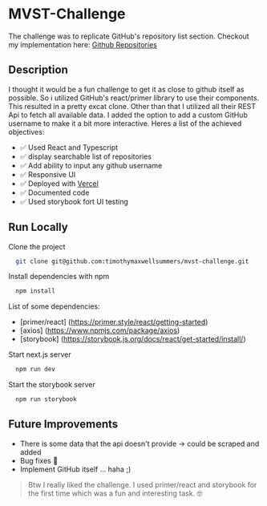 # MVST-Challenge

The challenge was to replicate GitHub's repository list section. Checkout my implementation here: [Github Repositories](https://mvst-challenge-one.vercel.app/)

## Description

I thought it would be a fun challenge to get it as close to github itself as possible. So i utilized GitHub's react/primer library to use their components. This resulted in a pretty excat clone. Other than that I utilized all their REST Api to fetch all available data. I added the option to add a custom GitHub username to make it a bit more interactive. Heres a list of the achieved objectives:

- ✅ Used React and Typescript
- ✅ display searchable list of repositories
- ✅ Add ability to input any github username
- ✅ Responsive UI
- ✅ Deployed with [Vercel](https://mvst-challenge-one.vercel.app/)
- ✅ Documented code
- ✅ Used storybook fort UI testing

## Run Locally

Clone the project

```bash
  git clone git@github.com:timothymaxwellsummers/mvst-challenge.git
```

Install dependencies with npm

```bash
  npm install
```
List of some dependencies:
- [primer/react] (https://primer.style/react/getting-started)
- [axios] (https://www.npmjs.com/package/axios)
- [storybook] (https://storybook.js.org/docs/react/get-started/install/)



Start next.js server

```bash
  npm run dev
```

Start the storybook server

```bash
  npm run storybook
```

## Future Improvements

- There is some data that the api doesn't provide -> could be scraped and added
- Bug fixes 🐛
- Implement GitHub itself ... haha ;)

> Btw I really liked the challenge. I used primer/react and storybook for the first time which was a fun and interesting task. 🤓
